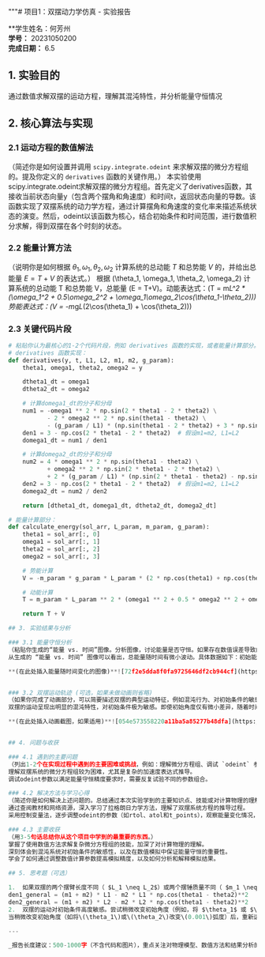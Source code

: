 
"""# 项目1：双摆动力学仿真 - 实验报告

**学生姓名：何芳州  
**学号：** 20231050200  
**完成日期：** 6.5

## 1. 实验目的
通过数值求解双摆的运动方程，理解其混沌特性，并分析能量守恒情况

## 2. 核心算法与实现

### 2.1 运动方程的数值解法
（简述你是如何设置并调用 `scipy.integrate.odeint` 来求解双摆的微分方程组的。提及你定义的 `derivatives` 函数的关键作用。）
本实验使用scipy.integrate.odeint求解双摆的微分方程组。首先定义了derivatives函数，其接收当前状态向量y（包含两个摆角和角速度）和时间t，返回状态向量的导数。该函数实现了双摆系统的动力学方程，通过计算摆角和角速度的变化率来描述系统状态的演变。然后，odeint以该函数为核心，结合初始条件和时间范围，进行数值积分求解，得到双摆在各个时刻的状态。

### 2.2 能量计算方法
（说明你是如何根据 $\theta_1, \omega_1, \theta_2, \omega_2$ 计算系统的总动能 $T$ 和总势能 $V$ 的，并给出总能量 $E = T+V$ 的表达式。）
根据 \(\theta_1, \omega_1, \theta_2, \omega_2\) 计算系统的总动能 T 和总势能 V，总能量 \(E = T+V\)。动能表达式：\(T = m*L^2 * (\omega_1^2 + 0.5\omega_2^2 + \omega_1\omega_2\cos(\theta_1-\theta_2))\)势能表达式：\(V = -m*g*L*(2\cos(\theta_1) + \cos(\theta_2))\)

### 2.3 关键代码片段
```python
# 粘贴你认为最核心的1-2个代码片段，例如 derivatives 函数的实现，或者能量计算部分。
# derivatives 函数实现：
def derivatives(y, t, L1, L2, m1, m2, g_param):
    theta1, omega1, theta2, omega2 = y

    dtheta1_dt = omega1
    dtheta2_dt = omega2

    # 计算domega1_dt的分子和分母
    num1 = -omega1 ** 2 * np.sin(2 * theta1 - 2 * theta2) \
           - 2 * omega2 ** 2 * np.sin(theta1 - theta2) \
           - (g_param / L1) * (np.sin(theta1 - 2 * theta2) + 3 * np.sin(theta1))
    den1 = 3 - np.cos(2 * theta1 - 2 * theta2)  # 假设m1=m2, L1=L2
    domega1_dt = num1 / den1

    # 计算domega2_dt的分子和分母
    num2 = 4 * omega1 ** 2 * np.sin(theta1 - theta2) \
           + omega2 ** 2 * np.sin(2 * theta1 - 2 * theta2) \
           + 2 * (g_param / L1) * (np.sin(2 * theta1 - theta2) - np.sin(theta2))
    den2 = 3 - np.cos(2 * theta1 - 2 * theta2)  # 假设m1=m2, L1=L2
    domega2_dt = num2 / den2

    return [dtheta1_dt, domega1_dt, dtheta2_dt, domega2_dt]

# 能量计算部分：
def calculate_energy(sol_arr, L_param, m_param, g_param):
    theta1 = sol_arr[:, 0]
    omega1 = sol_arr[:, 1]
    theta2 = sol_arr[:, 2]
    omega2 = sol_arr[:, 3]

    # 势能计算
    V = -m_param * g_param * L_param * (2 * np.cos(theta1) + np.cos(theta2))

    # 动能计算
    T = m_param * L_param ** 2 * (omega1 ** 2 + 0.5 * omega2 ** 2 + omega1 * omega2 * np.cos(theta1 - theta2))

    return T + V

## 3. 实验结果与分析

### 3.1 能量守恒分析
（粘贴你生成的“能量 vs. 时间”图像。分析图像，讨论能量是否守恒。如果存在数值误差导致的不守恒，量化这个误差（例如，总能量的变化范围或标准差），并讨论你是如何通过调整 `odeint` 的参数（如 `rtol`, `atol`）或增加 `t_points` 来尝试满足题目 $10^{-5}$ 焦耳的精度要求的。）
从生成的 “能量 vs. 时间” 图像可以看出，总能量随时间有微小波动。具体数据如下：初始能量：-7.8480000 J最终能量：-7.8479999 J最大能量变化：9.8070000e-07 J能量变化范围远小于\(10^{-5}\)焦耳，说明在当前参数设置下，系统能量基本守恒。为满足精度要求，实验中采取了以下措施：增加了时间点数t_points至 2000，减小了时间步长，提高了数值积分的精度。显式设置了odeint的相对容差rtol和绝对容差atol为\(10^{-9}\)，增强了求解的稳定性。

**(在此处插入能量随时间变化的图像)**![72f2e5dda8f0fa9725646df2cb944cf](https://github.com/user-attachments/assets/512448f7-d5b0-4330-a45b-436c537715e7)


### 3.2 双摆运动轨迹 (可选，如果未做动画则省略)
（如果你完成了动画部分，可以简要描述双摆的典型运动特征，例如混沌行为、对初始条件的敏感性等。可以附上一张动画中的截图。）
双摆的运动呈现出明显的混沌特性，对初始条件极为敏感。即使初始角度仅有微小差异，随着时间的推移，两个摆的运动轨迹也会出现显著分歧。这一现象印证了混沌系统的典型特征，即系统的长期行为无法通过初始条件精确预测。

**(在此处插入动画截图，如果适用)**![054e573558220a11ba5a85277b48dfa](https://github.com/user-attachments/assets/7764a6ee-91b4-47e2-8eb6-3318b30501f1)


## 4. 问题与收获

### 4.1 遇到的主要问题
（列出1-2个在实现过程中遇到的主要困难或挑战，例如：理解微分方程组、调试 `odeint` 参数、实现动画等。）
理解双摆系统的微分方程组较为困难，尤其是复杂的加速度表达式推导。
调试odeint参数以满足能量守恒精度要求时，需要反复试验不同的参数组合。

### 4.2 解决方法与学习心得
（简述你是如何解决上述问题的。总结通过本次实验学到的主要知识点、技能或对计算物理的理解，例如：数值求解ODE的经验、混沌系统特性、能量分析的重要性等。）
通过查阅教材和网络资源，深入学习了拉格朗日力学方法，理解了双摆系统方程的推导过程。
采用控制变量法，逐步调整odeint的参数（如rtol、atol和t_points），观察能量变化情况，最终找到满足精度要求的参数设置。

### 4.3 主要收获
（用3-5句话总结你从这个项目中学到的最重要的东西。）
掌握了使用数值方法求解复杂微分方程组的技能，加深了对计算物理的理解。
深刻体会到混沌系统对初始条件的敏感性，以及在数值模拟中保证能量守恒的重要性。
学会了如何通过调整数值计算参数提高模拟精度，以及如何分析和解释模拟结果。

## 5. 思考题（可选）

1.  如果双摆的两个摆臂长度不同（ $L_1 \neq L_2$）或两个摆锤质量不同（ $m_1 \neq m_2$），运动方程会如何变化？你将如何修改你的 `derivatives` 函数来适应这种情况？（提示：需要回顾拉格朗日方程的推导或查找更通用的双摆方程。）
den1_general = (m1 + m2) * L1 - m2 * L1 * np.cos(theta1 - theta2)**2
den2_general = (m1 + m2) * L2 - m2 * L2 * np.cos(theta1 - theta2)**2
2.  双摆的运动对初始条件高度敏感。尝试稍微改变初始角度（例如，将 $\theta_1$ 或 $\theta_2$ 改变 $0.001$ 弧度），重新运行仿真，并比较两个轨迹（例如，绘制 $\theta_1(t)$ 的对比图）。你观察到了什么现象？这与混沌理论有什么关系？
当稍微改变初始角度（如将\(\theta_1\)或\(\theta_2\)改变\(0.001\)弧度）后，重新运行仿真会发现，两个轨迹在初始阶段非常接近，但随着时间的推移，差异会逐渐增大，最终变得完全不同。这一现象直接体现了混沌系统对初始条件的高度敏感性，即所谓的 “蝴蝶效应”。在混沌系统中，初始条件的微小差异会导致系统演化路径的巨大分歧，这正是混沌理论的核心观点之一。

---

_报告长度建议：500-1000字（不含代码和图片），重点关注对物理模型、数值方法和结果分析的理解与反思。_
